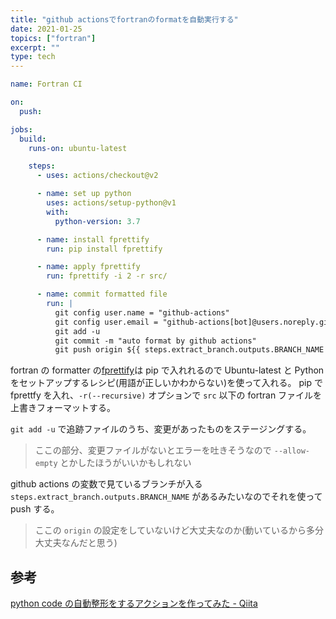```yaml
---
title: "github actionsでfortranのformatを自動実行する"
date: 2021-01-25
topics: ["fortran"]
excerpt: ""
type: tech
---
```


```yaml
name: Fortran CI

on:
  push:

jobs:
  build:
    runs-on: ubuntu-latest

    steps:
      - uses: actions/checkout@v2

      - name: set up python
        uses: actions/setup-python@v1
        with:
          python-version: 3.7

      - name: install fprettify
        run: pip install fprettify

      - name: apply fprettify
        run: fprettify -i 2 -r src/

      - name: commit formatted file
        run: |
          git config user.name = "github-actions"
          git config user.email = "github-actions[bot]@users.noreply.github.com"
          git add -u 
          git commit -m "auto format by github actions"
          git push origin ${{ steps.extract_branch.outputs.BRANCH_NAME  }}
```

fortran の formatter の[fprettify](https://github.com/pseewald/fprettify)は pip で入れれるので Ubuntu-latest と Python をセットアップするレシピ(用語が正しいかわからない)を使って入れる。
pip で fprettfy を入れ、`-r(--recursive)` オプションで `src` 以下の fortran ファイルを上書きフォーマットする。

`git add -u` で追跡ファイルのうち、変更があったものをステージングする。

> ここの部分、変更ファイルがないとエラーを吐きそうなので `--allow-empty` とかしたほうがいいかもしれない

github actions の変数で見ているブランチが入る `steps.extract_branch.outputs.BRANCH_NAME` があるみたいなのでそれを使って push する。

> ここの `origin` の設定をしていないけど大丈夫なのか(動いているから多分大丈夫なんだと思う)

## 参考

[python code の自動整形をするアクションを作ってみた - Qiita](https://qiita.com/utom/items/d6b17776f8e966985b01)
